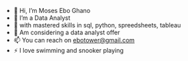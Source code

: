 - 👋 Hi, I’m Moses Ebo Ghano
- 👀 I’m a Data Analyst
- 🌱 with mastered  skills in sql, python, spreedsheets, tableau 
- 💞️ Am considering a data analyst offer
- 📫 You can reach on ebotower@gmail.com
- ⚡ I love swimming and snooker playing

<!---
ebotower/ebotower is a ✨ special ✨ repository because its `README.md` (this file) appears on your GitHub profile.
You can click the Preview link to take a look at your changes.
--->
